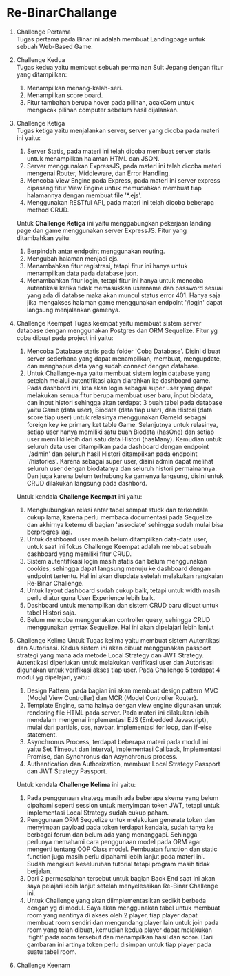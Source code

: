 # Re-BinarChallange
1. Challenge Pertama<br>
Tugas pertama pada Binar ini adalah membuat Landingpage untuk sebuah Web-Based Game.<br>
2. Challenge Kedua<br>
Tugas kedua yaitu membuat sebuah permainan Suit Jepang dengan fitur yang ditampilkan:<br>
    1. Menampilkan menang-kalah-seri.<br>
    2. Menampilkan score board.<br>
    3. Fitur tambahan berupa hover pada pilihan, acakCom untuk mengacak pilihan computer sebelum hasil dijalankan.<br>
3. Challenge Ketiga<br>
Tugas ketiga yaitu menjalankan server, server yang dicoba pada materi ini yaitu:
    1. Server Statis, pada materi ini telah dicoba membuat server statis untuk menampilkan halaman HTML dan JSON.
    2. Server menggunakan ExpressJS, pada materi ini telah dicoba materi mengenai Router, Middleware, dan Error Handling.
    3. Mencoba View Engine pada Express, pada materi ini server express dipasang fitur View Engine untuk memudahkan membuat tiap halamannya dengan membuat file '*.ejs'.
    4. Menggunakan RESTful API, pada materi ini telah dicoba beberapa method CRUD.

    Untuk **Challenge Ketiga** ini yaitu menggabungkan pekerjaan landing page dan game menggunakan server ExpressJS. Fitur yang ditambahkan yaitu:
    1. Berpindah antar endpoint menggunakan routing.
    2. Mengubah halaman menjadi ejs.
    3. Menambahkan fitur registrasi, tetapi fitur ini hanya untuk menampilkan data pada database json.
    4. Menambahkan fitur login, tetapi fitur ini hanya untuk mencoba autentikasi ketika tidak memasukkan username dan password sesuai yang ada di databse maka akan muncul status error 401. Hanya saja jika mengakses halaman game menggunakan endpoint '/login' dapat langsung menjalankan gamenya.
4. Challenge Keempat
Tugas keempat yaitu membuat sistem server database dengan menggunakan Postgres dan ORM Sequelize. Fitur yg coba dibuat pada project ini yaitu:
    1. Mencoba Database statis pada folder 'Coba Database'. Disini dibuat server sederhana yang dapat menampilkan, membuat, mengupdate, dan menghapus data yang sudah connect dengan database.
    2. Untuk Challange-nya yaitu membuat sistem login database yang setelah melalui autentifikasi akan diarahkan ke dashboard game. Pada dashbord ini, kita akan login sebagai super user yang dapat melakukan semua fitur berupa membuat user baru, input biodata, dan input histori sehingga akan terdapat 3 buah tabel pada database yaitu Game (data user), Biodata (data tiap user), dan Histori (data score tiap user) untuk relasinya menggunakan GameId sebagai foreign key ke primary ket table Game. Selanjutnya untuk relasinya, setiap user hanya memiliki satu buah Biodata (hasOne) dan setiap user memiliki lebih dari satu data Histori (hasMany). Kemudian untuk seluruh data user ditampilkan pada dashboard dengan endpoint '/admin' dan seluruh hasil Histori ditampilkan pada endpoint '/histories'. Karena sebagai super user, disini admin dapat melihat seluruh user dengan biodatanya dan seluruh histori permainannya. Dan juga karena belum terhubung ke gamenya langsung, disini untuk CRUD dilakukan langsung pada dashbord.
    
    Untuk kendala **Challenge Keempat** ini yaitu:
    1. Menghubungkan relasi antar tabel sempat stuck dan terkendala cukup lama, karena perlu membaca documentasi pada Sequelize dan akhirnya ketemu di bagian 'associate' sehingga sudah mulai bisa berprogres lagi.
    2. Untuk dashboard user masih belum ditampilkan data-data user, untuk saat ini fokus Challenge Keempat adalah membuat sebuah dashboard yang memiliki fitur CRUD.
    3. Sistem autentifikasi login masih statis dan belum menggunakan cookies, sehingga dapat langsung menuju ke dashboard dengan endpoint tertentu. Hal ini akan diupdate setelah melakukan rangkaian Re-Binar Challenge.
    4. Untuk layout dashboard sudah cukup baik, tetapi untuk width masih perlu diatur guna User Experience lebih baik.
    5. Dashboard untuk menampilkan dan sistem CRUD baru dibuat untuk tabel Histori saja.
    6. Belum mencoba menggunakan controller query, sehingga CRUD menggunakan syntax Sequelize. Hal ini akan dipelajari lebih lanjut
5. Challenge Kelima
Untuk Tugas kelima yaitu membuat sistem Autentikasi dan Autorisasi. Kedua sistem ini akan dibuat menggunakan passport strategi yang mana ada metode Local Strategy dan JWT Strategy. Autentikasi diperlukan untuk melakukan verifikasi user dan Autorisasi digunakan untuk verifikasi akses tiap user. Pada Challenge 5 terdapat 4 modul yg dipelajari, yaitu:
    1. Design Pattern, pada bagian ini akan membuat design pattern MVC (Model View Controller) dan MCR (Model Controller Router).
    2. Template Engine, sama halnya dengan view engine digunakan untuk rendering file HTML pada server. Pada materi ini dilakukan lebih mendalam mengenai implementasi EJS (Embedded Javascript), mulai dari partials, css, navbar, implementasi for loop, dan if-else statement.
    3. Asynchronus Process, terdapat beberapa materi pada modul ini yaitu Set Timeout dan Interval, Implementasi Callback, Implementasi Promise, dan Synchronus dan Asynchronus process.
    4. Authentication dan Authorization, membuat Local Strategy Passport dan JWT Strategy Passport.
    
    Untuk kendala **Challenge Kelima** ini yaitu:
    1. Pada penggunaan strategy masih ada beberapa skema yang belum dipahami seperti session untuk menyimpan token JWT, tetapi untuk implementasi Local Strategy sudah cukup paham.
    2. Penggunaan ORM Sequelize untuk melakukan generate token dan menyimpan payload pada token terdapat kendala, sudah tanya ke berbagai forum dan belum ada yang menanggapi. Sehingga perlunya memahami cara penggunaan model pada ORM agar mengerti tentang OOP Class model. Pembuatan function dan static function juga masih perlu dipahami lebih lanjut pada materi ini. Sudah mengikuti keseluruhan tutorial tetapi program masih tidak berjalan.
    3. Dari 2 permasalahan tersebut untuk bagian Back End saat ini akan saya pelajari lebih lanjut setelah menyelesaikan Re-Binar Challenge ini.
    4. Untuk Challenge yang akan diimplementasikan sedikit berbeda dengan yg di modul. Saya akan menggunakan tabel untuk membuat room yang nantinya di akses oleh 2 player, tiap player dapat membuat room sendiri dan mengundang player lain untuk join pada room yang telah dibuat, kemudian kedua player dapat melakukan 'fight' pada room tersebut dan menampilkan hasil dan score. Dari gambaran ini artinya token perlu disimpan untuk tiap player pada suatu tabel room.
6. Challenge Keenam
